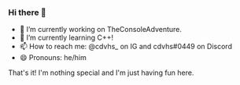 ### Hi there 👋

<!--
**eatinglungs/eatinglungs** is a ✨ _special_ ✨ repository because its `README.md` (this file) appears on your GitHub profile.

Here are some ideas to get you started:


- 
- 👯 I’m looking to collaborate on ...
- 🤔 I’m looking for help with ...
- 💬 Ask me about ...
- 

- 
-->

- 🔭 I’m currently working on TheConsoleAdventure.
- 🌱 I’m currently learning C++!
- 📫 How to reach me: @cdvhs_ on IG and cdvhs#0449 on Discord
- 😄 Pronouns: he/him

That's it! I'm nothing special and I'm just having fun here.
